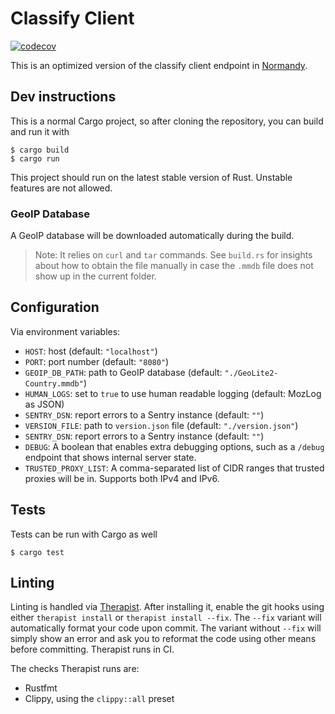 # Classify Client

 [![codecov](https://codecov.io/gh/mozilla/classify-client/branch/master/graph/badge.svg)](https://codecov.io/gh/mozilla/classify-client)

This is an optimized version of the classify client endpoint in [Normandy](https://github.com/mozilla/normandy).

## Dev instructions

This is a normal Cargo project, so after cloning the repository, you can build and run it with

```shell
$ cargo build
$ cargo run
```

This project should run on the latest stable version of Rust. Unstable features are not allowed.

### GeoIP Database

A GeoIP database will be downloaded automatically during the build.

> Note: It relies on `curl` and `tar` commands. See `build.rs` for insights about how to obtain
> the file manually in case the `.mmdb` file does not show up in the current folder.

## Configuration

Via environment variables:

- `HOST`: host (default: `"localhost"`)
- `PORT`: port number (default: `"8080"`)
- `GEOIP_DB_PATH`: path to GeoIP database (default: `"./GeoLite2-Country.mmdb"`)
- `HUMAN_LOGS`: set to `true` to use human readable logging (default: MozLog as JSON)
- `SENTRY_DSN`: report errors to a Sentry instance (default: `""`)
- `VERSION_FILE`: path to `version.json` file (default: `"./version.json"`)
- `SENTRY_DSN`: report errors to a Sentry instance (default: `""`)
- `DEBUG`: A boolean that enables extra debugging options, such as a `/debug`
    endpoint that shows internal server state.
- `TRUSTED_PROXY_LIST`: A comma-separated list of CIDR ranges that trusted
    proxies will be in. Supports both IPv4 and IPv6.

## Tests

Tests can be run with Cargo as well

```shell
$ cargo test
```

## Linting

Linting is handled via
[Therapist](https://therapist.readthedocs.io/en/latest/). After installing it,
enable the git hooks using either `therapist install` or `therapist install
--fix`. The `--fix` variant will automatically format your code upon commit.
The variant without `--fix` will simply show an error and ask you to reformat
the code using other means before committing.  Therapist runs in CI.

The checks Therapist runs are:

* Rustfmt
* Clippy, using the `clippy::all` preset

